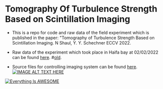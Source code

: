 # Tomography Of Turbulence Strength Based on Scintillation Imaging

* This is a repo for code and raw data of the field experiment which is published in the paper: "Tomography of Turbulence Strength Based on Scintillation Imaging. N Shaul, Y. Y. Schechner ECCV 2022.
* Raw data of the experiment which took place in Haifa bay at 02/02/2022 can be found [here](https://technionmail-my.sharepoint.com/:f:/g/personal/hybridlab_technion_ac_il/EijmwytR5qNMjLHg_MB0l5ABYp5k-aGzZW-ZMTzEv3Ll-g?e=4Ql63B). 
#[old](https://technionmail-my.sharepoint.com/:f:/g/personal/nir_shaul_campus_technion_ac_il/Es8jWbhu7rRKvRgNbqAYpJsBp1JFUH3kf99gHPz8mP8Y3Q?e=7hwrca).


* Source files for controlling imaging system can be found [here](/src).
[![IMAGE ALT TEXT HERE](https://img.youtube.com/vi/RRp_Qc8MPZU/0.jpg)](https://www.youtube.com/watch?v=RRp_Qc8MPZU)

[![Everything Is AWESOME](http://i.imgur.com/Ot5DWAW.png)](https://youtu.be/RRp_Qc8MPZU "Everything Is AWESOME")
